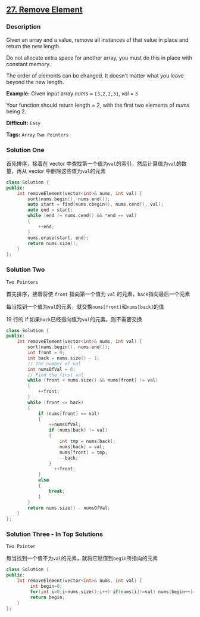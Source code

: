 ## [27. Remove Element](https://leetcode.com/problems/remove-element/#/description)

### Description

Given an array and a value, remove all instances of that value in place and return the new length.

Do not allocate extra space for another array, you must do this in place with constant memory.

The order of elements can be changed. It doesn't matter what you leave beyond the new length.

**Example:**
Given input array *nums* = `[3,2,2,3]`, *val* = `3`

Your function should return length = 2, with the first two elements of *nums* being 2.



**Difficult:** `Easy`

**Tags:** `Array` `Two Pointers`



### Solution One

首先排序，接着在 vector 中查找第一个值为`val`的索引，然后计算值为`val`的数量，再从 vector 中删除这些值为`val`的元素

```c++
class Solution {
public:
    int removeElement(vector<int>& nums, int val) {
        sort(nums.begin(), nums.end());
        auto start = find(nums.cbegin(), nums.cend(), val);
        auto end = start;
        while (end != nums.cend() && *end == val)
        {
            ++end;
        }
        nums.erase(start, end);
        return nums.size();
    }
};
```



### Solution Two

`Two Pointers`

首先排序，接着将使 `front` 指向第一个值为 `val` 的元素，`back`指向最后一个元素

每当找到一个值为`val`的元素，就交换`nums[front]`和`nums[back]`的值

19 行的 if 如果`back`已经指向值为`val`的元素，则不需要交换

```c++
class Solution {
public:
    int removeElement(vector<int>& nums, int val) {
        sort(nums.begin(), nums.end());
        int front = 0;
        int back = nums.size() - 1;
        // The number of val
        int numsOfVal = 0;
        // Find the first val
        while (front < nums.size() && nums[front] != val)
        {
            ++front;
        }
        while (front <= back)
        {
            if (nums[front] == val)
            {
                ++numsOfVal;
                if (nums[back] != val)
                {
                    int tmp = nums[back];
                    nums[back] = val;
                    nums[front] = tmp;
                    --back;
                }
                  ++front;
            }
            else
            {
                break;
            }
        }
        return nums.size() - numsOfVal;
    }
};
```



### Solution Three - In Top Solutions

`Two Pointer`

每当找到一个值不为`val`的元素，就将它赋值到`begin`所指向的元素

```c++
class Solution {
public:
    int removeElement(vector<int>& nums, int val) {
         int begin=0;
         for(int i=0;i<nums.size();i++) if(nums[i]!=val) nums[begin++]=nums[i];
         return begin;
    }
};
```



